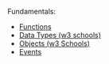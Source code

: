 Fundamentals:
- [Functions](functions.md)
- [Data Types (w3 schools)](https://www.w3schools.com/js/js_datatypes.asp)
- [Objects (w3 Schools)](https://www.w3schools.com/js/js_objects.asp)
- [Events](https://www.w3schools.com/js/js_events.asp)